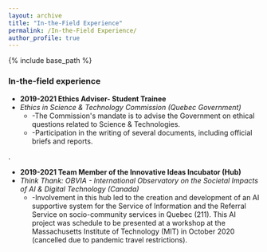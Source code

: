 ```yaml
---
layout: archive
title: "In-the-Field Experience"
permalink: /In-the-Field Experience/
author_profile: true
---
```


{% include base_path %}


### In-the-field experience
* **2019-2021 Ethics Adviser- Student Trainee**
* *Ethics in Science & Technology Commission (Quebec Government)*
  * -The Commission's mandate is to advise the Government on ethical questions related to Science & Technologies. 
  * -Participation in the writing of several documents, including official briefs and reports.

.

* **2019-2021 Team Member of the Innovative Ideas Incubator (Hub)**
* *Think Thank: OBVIA - International Observatory on the Societal Impacts of AI & Digital Technology (Canada)*
  * -Involvement in this hub led to the creation and development of an AI supportive system for the Service of Information and the Referral Service on socio-community services in Quebec (211). This AI project was schedule to be presented at a workshop at the Massachusetts Institute of Technology (MIT) in October 2020 (cancelled due to pandemic travel restrictions).

